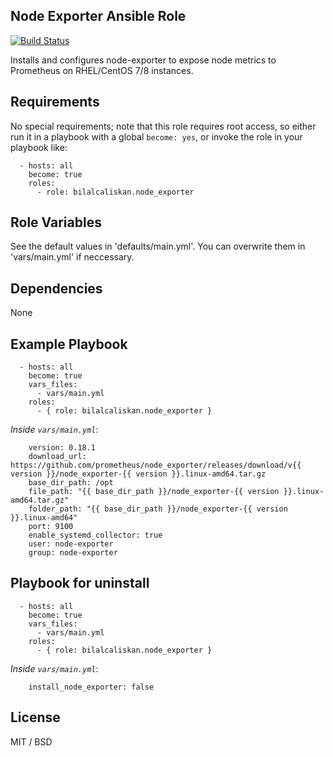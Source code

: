 ## Node Exporter Ansible Role

[![Build Status](https://travis-ci.org/bilalcaliskan/node_exporter-ansible-role.svg?branch=master)](https://travis-ci.org/bilalcaliskan/node_exporter-ansible-role)

Installs and configures node-exporter to expose node metrics to Prometheus on RHEL/CentOS 7/8 instances.

## Requirements

No special requirements; note that this role requires root access, so either run it in a playbook with a global `become: yes`, or invoke the role in your playbook like:

      - hosts: all
        become: true
        roles:
          - role: bilalcaliskan.node_exporter

## Role Variables

See the default values in 'defaults/main.yml'. You can overwrite them in 'vars/main.yml' if neccessary.

## Dependencies

None

## Example Playbook

      - hosts: all
        become: true
        vars_files:
          - vars/main.yml
        roles:
          - { role: bilalcaliskan.node_exporter }

*Inside `vars/main.yml`*:

        version: 0.18.1
        download_url: https://github.com/prometheus/node_exporter/releases/download/v{{ version }}/node_exporter-{{ version }}.linux-amd64.tar.gz
        base_dir_path: /opt
        file_path: "{{ base_dir_path }}/node_exporter-{{ version }}.linux-amd64.tar.gz"
        folder_path: "{{ base_dir_path }}/node_exporter-{{ version }}.linux-amd64"
        port: 9100
        enable_systemd_collector: true
        user: node-exporter
        group: node-exporter

## Playbook for uninstall

      - hosts: all
        become: true
        vars_files:
          - vars/main.yml
        roles:
          - { role: bilalcaliskan.node_exporter }

*Inside `vars/main.yml`*:

        install_node_exporter: false

## License

MIT / BSD
